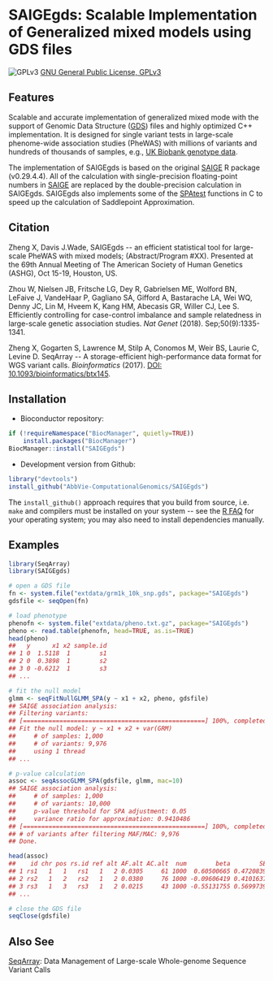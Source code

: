 SAIGEgds: Scalable Implementation of Generalized mixed models using GDS files
====

![GPLv3](http://www.gnu.org/graphics/gplv3-88x31.png)
[GNU General Public License, GPLv3](http://www.gnu.org/copyleft/gpl.html)


## Features

Scalable and accurate implementation of generalized mixed mode with the support of Genomic Data Structure ([GDS](https://github.com/zhengxwen/SeqArray)) files and highly optimized C++ implementation. It is designed for single variant tests in large-scale phenome-wide association studies (PheWAS) with millions of variants and hundreds of thousands of samples, e.g., [UK Biobank genotype data](https://www.ukbiobank.ac.uk).

The implementation of SAIGEgds is based on the original [SAIGE](https://github.com/weizhouUMICH/SAIGE) R package (v0.29.4.4). All of the calculation with single-precision floating-point numbers in [SAIGE](https://github.com/weizhouUMICH/SAIGE) are replaced by the double-precision calculation in SAIGEgds. SAIGEgds also implements some of the [SPAtest](https://cran.r-project.org/web/packages/SPAtest/index.html) functions in C to speed up the calculation of Saddlepoint Approximation.


## Citation

Zheng X, Davis J.Wade, SAIGEgds -- an efficient statistical tool for large-scale PheWAS with mixed models; (Abstract/Program #XX). Presented at the 69th Annual Meeting of The American Society of Human Genetics (ASHG), Oct 15-19, Houston, US.

Zhou W, Nielsen JB, Fritsche LG, Dey R, Gabrielsen ME, Wolford BN, LeFaive J, VandeHaar P, Gagliano SA, Gifford A, Bastarache LA, Wei WQ, Denny JC, Lin M, Hveem K, Kang HM, Abecasis GR, Willer CJ, Lee S. Efficiently controlling for case-control imbalance and sample relatedness in large-scale genetic association studies. *Nat Genet* (2018). Sep;50(9):1335-1341.

Zheng X, Gogarten S, Lawrence M, Stilp A, Conomos M, Weir BS, Laurie C, Levine D. SeqArray -- A storage-efficient high-performance data format for WGS variant calls. *Bioinformatics* (2017). [DOI: 10.1093/bioinformatics/btx145](http://dx.doi.org/10.1093/bioinformatics/btx145).


## Installation

* Bioconductor repository:
```R
if (!requireNamespace("BiocManager", quietly=TRUE))
    install.packages("BiocManager")
BiocManager::install("SAIGEgds")
```

* Development version from Github:
```R
library("devtools")
install_github("AbbVie-ComputationalGenomics/SAIGEgds")
```
The `install_github()` approach requires that you build from source, i.e. `make` and compilers must be installed on your system -- see the [R FAQ](http://cran.r-project.org/faqs.html) for your operating system; you may also need to install dependencies manually.


## Examples

```R
library(SeqArray)
library(SAIGEgds)

# open a GDS file
fn <- system.file("extdata/grm1k_10k_snp.gds", package="SAIGEgds")
gdsfile <- seqOpen(fn)

# load phenotype
phenofn <- system.file("extdata/pheno.txt.gz", package="SAIGEgds")
pheno <- read.table(phenofn, head=TRUE, as.is=TRUE)
head(pheno)
##   y      x1 x2 sample.id
## 1 0  1.5118  1        s1
## 2 0  0.3898  1        s2
## 3 0 -0.6212  1        s3
## ...

# fit the null model
glmm <- seqFitNullGLMM_SPA(y ~ x1 + x2, pheno, gdsfile)
## SAIGE association analysis:
## Filtering variants:
## [==================================================] 100%, completed (0s)
## Fit the null model: y ~ x1 + x2 + var(GRM)
##     # of samples: 1,000
##     # of variants: 9,976
##     using 1 thread
## ...

# p-value calculation
assoc <- seqAssocGLMM_SPA(gdsfile, glmm, mac=10)
## SAIGE association analysis:
##     # of samples: 1,000
##     # of variants: 10,000
##     p-value threshold for SPA adjustment: 0.05
##     variance ratio for approximation: 0.9410486
## [==================================================] 100%, completed (1s)
## # of variants after filtering MAF/MAC: 9,976
## Done.

head(assoc)
##    id chr pos rs.id ref alt AF.alt AC.alt  num        beta        SE      pval pval.noadj converged
## 1 rs1   1   1   rs1   1   2 0.0305     61 1000  0.60500665 0.4720839 0.1999950  0.1999950      TRUE
## 2 rs2   1   2   rs2   1   2 0.0380     76 1000 -0.09606419 0.4101637 0.8148224  0.8148224      TRUE
## 3 rs3   1   3   rs3   1   2 0.0215     43 1000 -0.55131755 0.5699739 0.3334101  0.3334101      TRUE
## ...

# close the GDS file
seqClose(gdsfile)
```


## Also See

[SeqArray](http://www.bioconductor.org/packages/SeqArray): Data Management of Large-scale Whole-genome Sequence Variant Calls
